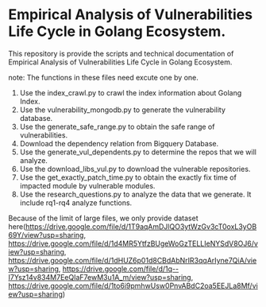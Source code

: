 # Empirical Analysis of Vulnerabilities Life Cycle in Golang Ecosystem.
This repository is provide the scripts and technical documentation of Empirical Analysis of Vulnerabilities Life Cycle in Golang Ecosystem.

note: The functions in these files need excute one by one.
1. Use the index_crawl.py to crawl the index information about Golang Index.
2. Use the vulnerability_mongodb.py to generate the vulnerability database. 
3. Use the generate_safe_range.py to obtain the safe range of vulnerabilities.
4. Download the dependency relation from Bigquery Database.
5. Use the generate_vul_dependents.py to determine the repos that we will analyze.
6. Use the download_libs_vul.py to download the vulnerable repositories.
7. Use the get_exactly_patch_time.py to obtain the exactly fix time of impacted module by vulnerable modules.
8. Use the research_questions.py to analyze the data that we generate. It include rq1-rq4 analyze functions.


Because of the limit of large files, we only provide dataset here(https://drive.google.com/file/d/1T9aqAmDJlQO3ytWzGv3cT0oxL3yOB69Y/view?usp=sharing, https://drive.google.com/file/d/1d4MR5YtfzBUgeWoGzTELLIeNYSdV8OJ6/view?usp=sharing, https://drive.google.com/file/d/1dHUZ6p01d8CBdAbNrIR3qqArIyne7QiA/view?usp=sharing, https://drive.google.com/file/d/1q--I7Ysz14v834M7EeQIaF7ewM3u1A_m/view?usp=sharing, https://drive.google.com/file/d/1to6i9pmhwUsw0PnvABdC2oa5EEJLa8Mf/view?usp=sharing)
